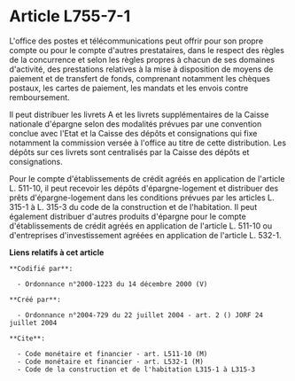 # Article L755-7-1

L'office des postes et télécommunications peut offrir pour son propre compte ou pour le compte d'autres prestataires, dans le
respect des règles de la concurrence et selon les règles propres à chacun de ses domaines d'activité, des prestations
relatives à la mise à disposition de moyens de paiement et de transfert de fonds, comprenant notamment les chèques postaux,
les cartes de paiement, les mandats et les envois contre remboursement.

Il peut distribuer les livrets A et les livrets supplémentaires de la Caisse nationale d'épargne selon des modalités prévues
par une convention conclue avec l'Etat et la Caisse des dépôts et consignations qui fixe notamment la commission versée à
l'office au titre de cette distribution. Les dépôts sur ces livrets sont centralisés par la Caisse des dépôts et
consignations.

Pour le compte d'établissements de crédit agréés en application de l'article L. 511-10, il peut recevoir les dépôts
d'épargne-logement et distribuer des prêts d'épargne-logement dans les conditions prévues par les articles L. 315-1 à L.
315-3 du code de la construction et de l'habitation. Il peut également distribuer d'autres produits d'épargne pour le compte
d'établissements de crédit agréés en application de l'article L. 511-10 ou d'entreprises d'investissement agréées en
application de l'article L. 532-1.

**Liens relatifs à cet article**

	**Codifié par**:

	  - Ordonnance n°2000-1223 du 14 décembre 2000 (V)

	**Créé par**:

	  - Ordonnance n°2004-729 du 22 juillet 2004 - art. 2 () JORF 24 juillet 2004

	**Cite**:

	  - Code monétaire et financier - art. L511-10 (M)
	  - Code monétaire et financier - art. L532-1 (M)
	  - Code de la construction et de l'habitation L315-1 à L315-3
